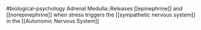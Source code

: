 #biological-psychology 
Adrenal Medulla::Releases [[epinephrine]] and [[norepinephrine]] when stress triggers the [[sympathetic nervous system]] in the [[Autonomic Nervous System]]